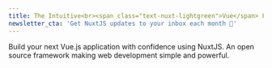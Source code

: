 ```yaml
---
title: The Intuitive<br><span class="text-nuxt-lightgreen">Vue</span> Framework<br>
newsletter_cta: 'Get NuxtJS updates to your inbox each month 💌'
---
```

Build your next Vue.js application with confidence using NuxtJS. An <span title="Under MIT license">open source</span> framework making web development simple and powerful.
